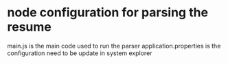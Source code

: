 # node configuration for parsing the resume
main.js is the main code used to run the parser
application.properties is the configuration need to be update in system explorer
